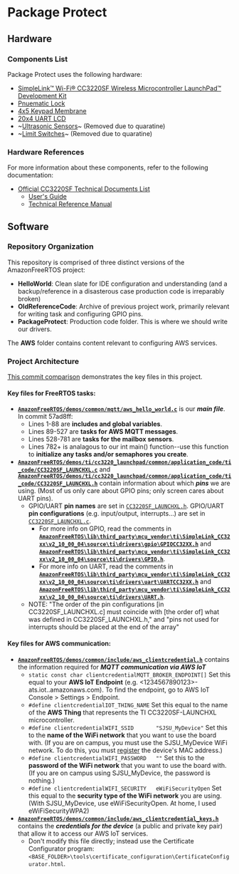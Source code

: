 # Package Protect

## Hardware

### Components List
Package Protect uses the following hardware:
+ [SimpleLink™ Wi-Fi® CC3220SF Wireless Microcontroller LaunchPad™ Development Kit](http://www.ti.com/tool/CC3220SF-LAUNCHXL?jktype=tools_software)
+ [Pnuematic Lock](https://www.amazon.com/dp/B01IB3OIVO/ref=sspa_dk_detail_7?psc=1&pd_rd_i=B01IB3OIVO)
+ [4x5 Keypad Membrane](https://www.amazon.com/gp/product/B07RX9ZBF7/ref=ppx_yo_dt_b_search_asin_title?ie=UTF8&psc=1)
+ [20x4 UART LCD](https://www.amazon.com/gp/product/B0757BFQM2/ref=ppx_yo_dt_b_asin_title_o03_s00?ie=UTF8&psc=1)
+ ~[Ultrasonic Sensors](https://www.amazon.com/gp/product/B01COSN7O6/ref=ppx_yo_dt_b_asin_title_o00_s00?ie=UTF8&psc=1)~ (Removed due to quaratine)
+ ~[Limit Switches](https://www.amazon.com/dp/B07BL33XXT/ref=sspa_dk_detail_0?psc=1&pd_rd_i=B07BL33XXT&pd_rd_w=9nFwj&pf_rd_p=45a72588-80f7-4414-9851-786f6c16d42b&pd_rd_wg=6FgEB&pf_rd_r=DRRCBGBSMXJPN6FY4KQX&pd_rd_r=31581f58-97d5-4a86-9922-5602ede98874&spLa=ZW5jcnlwdGVkUXVhbGlmaWVyPUEzR0FFWEo2VTRFUEYyJmVuY3J5cHRlZElkPUEwNzg0NjQ3VUFRWUhLNjJDVTk5JmVuY3J5cHRlZEFkSWQ9QTA4OTgwNDZFTVVBNjlTWElDVDEmd2lkZ2V0TmFtZT1zcF9kZXRhaWwmYWN0aW9uPWNsaWNrUmVkaXJlY3QmZG9Ob3RMb2dDbGljaz10cnVl)~ (Removed due to quaratine)

### Hardware References
For more information about these components, refer to the following documentation:
+ [Official CC3220SF Technical Documents List](http://www.ti.com/tool/CC3220SF-LAUNCHXL#technicaldocuments)
  + [User's Guide](http://www.ti.com/lit/ug/swru463b/swru463b.pdf)
  + [Technical Reference Manual](http://www.ti.com/lit/ug/swru465/swru465.pdf)

## Software
### Repository Organization
This repository is comprised of three distinct versions of the AmazonFreeRTOS project:

+ **HelloWorld**: Clean slate for IDE configuration and understanding (and a backup/reference in a disasterous case production code is irreparably broken)
+ **OldReferenceCode**: Archive of previous project work, primarily relevant for writing task and configuring GPIO pins.
+ **PackageProtect**: Production code folder. This is where we should write our drivers.

The **AWS** folder contains content relevant to configuring AWS services.

### Project Architecture
[This commit comparison](https://github.com/ZoieM/Package-Protect/compare/2d71048..57ad8ff) demonstrates the key files in this project.

#### Key files for FreeRTOS tasks:
+ [**`AmazonFreeRTOS/demos/common/mqtt/aws_hello_world.c`**](https://github.com/ZoieM/Package-Protect/blob/master/OldReferenceCode/AmazonFreeRTOS/demos/common/mqtt/aws_hello_world.c) is our ***main file***. In commit 57ad8ff:
  + Lines 1-88 are **includes and global variables**.
  + Lines 89-527 are **tasks for AWS MQTT messages**.
  + Lines 528-781 are **tasks for the mailbox sensors**.
  + Lines 782+ is analagous to our int main() function--use this function to **initialize any tasks and/or semaphores you create**.
+ [**`AmazonFreeRTOS/demos/ti/cc3220_launchpad/common/application_code/ti_code/CC3220SF_LAUNCHXL.c`**](https://github.com/ZoieM/Package-Protect/blob/master/OldReferenceCode/AmazonFreeRTOS/demos/ti/cc3220_launchpad/common/application_code/ti_code/CC3220SF_LAUNCHXL.c) and [**`AmazonFreeRTOS/demos/ti/cc3220_launchpad/common/application_code/ti_code/CC3220SF_LAUNCHXL.h`**](https://github.com/ZoieM/Package-Protect/blob/master/OldReferenceCode/AmazonFreeRTOS/demos/ti/cc3220_launchpad/common/application_code/ti_code/CC3220SF_LAUNCHXL.h) contain information about which ***pins*** we are using. (Most of us only care about GPIO pins; only screen cares about UART pins).
  + GPIO/UART **pin names** are set in [`CC3220SF_LAUNCHXL.h`](https://github.com/ZoieM/Package-Protect/blob/master/OldReferenceCode/AmazonFreeRTOS/demos/ti/cc3220_launchpad/common/application_code/ti_code/CC3220SF_LAUNCHXL.h). GPIO/UART **pin configurations** (e.g. input/output, interrupts...) are set in [`CC3220SF_LAUNCHXL.c`](https://github.com/ZoieM/Package-Protect/blob/master/OldReferenceCode/AmazonFreeRTOS/demos/ti/cc3220_launchpad/common/application_code/ti_code/CC3220SF_LAUNCHXL.c).
    + For more info on GPIO, read the comments in [**`AmazonFreeRTOS\lib\third_party\mcu_vendor\ti\SimpleLink_CC32xx\v2_10_00_04\source\ti\drivers\gpio\GPIOCC32XX.h`**](https://github.com/ZoieM/Package-Protect/blob/master/OldReferenceCode/AmazonFreeRTOS/lib/third_party/mcu_vendor/ti/SimpleLink_CC32xx/v2_10_00_04/source/ti/drivers/gpio/GPIOCC32XX.h) and [**`AmazonFreeRTOS\lib\third_party\mcu_vendor\ti\SimpleLink_CC32xx\v2_10_00_04\source\ti\drivers\GPIO.h`**](https://github.com/ZoieM/Package-Protect/blob/master/OldReferenceCode/AmazonFreeRTOS/lib/third_party/mcu_vendor/ti/SimpleLink_CC32xx/v2_10_00_04/source/ti/drivers/GPIO.h). 
    + For more info on UART, read the comments in [**`AmazonFreeRTOS\lib\third_party\mcu_vendor\ti\SimpleLink_CC32xx\v2_10_00_04\source\ti\drivers\uart\UARTCC32XX.h`**](https://github.com/ZoieM/Package-Protect/blob/master/OldReferenceCode/AmazonFreeRTOS/lib/third_party/mcu_vendor/ti/SimpleLink_CC32xx/v2_10_00_04/source/ti/drivers/uart/UARTCC32XX.h) and [**`AmazonFreeRTOS\lib\third_party\mcu_vendor\ti\SimpleLink_CC32xx\v2_10_00_04\source\ti\drivers\UART.h`**](https://github.com/ZoieM/Package-Protect/blob/master/OldReferenceCode/AmazonFreeRTOS/lib/third_party/mcu_vendor/ti/SimpleLink_CC32xx/v2_10_00_04/source/ti/drivers/UART.h).
  + NOTE:  "The order of the pin configurations [in CC3220SF_LAUNCHXL.c] must coincide with [the order of] what was defined in CC3220SF_LAUNCHXL.h," and "pins not used for interrupts should be placed at the end of the array"

#### Key files for AWS communication: 
+ [**`AmazonFreeRTOS/demos/common/include/aws_clientcredential.h`**](https://github.com/ZoieM/Package-Protect/blob/master/OldReferenceCode/AmazonFreeRTOS/demos/common/include/aws_clientcredential.h) contains the information required for ***MQTT communication via AWS IoT***
  + `static const char clientcredentialMQTT_BROKER_ENDPOINT[]` Set this equal to your **AWS IoT Endpoint** (e.g. <1234567890123>-ats.iot.<us-east-1>.amazonaws.com). To find the endpoint, go to AWS IoT Console > Settings > Endpoint.
  + `#define clientcredentialIOT_THING_NAME` Set this equal to the name of the **AWS Thing** that represents the TI CC3220SF-LAUNCHXL microcontroller.
  + `#define clientcredentialWIFI_SSID       "SJSU_MyDevice"` Set this to the **name of the WiFi network** that you want to use the board with. (If you are on campus, you must use the SJSU_MyDevice WiFi network. To do this, you must [register](https://one.sjsu.edu/task/all/my-devices-portal) the device's MAC address.)
  + `#define clientcredentialWIFI_PASSWORD   ""` Set this to the **password of the WiFi network** that you want to use the board with. (If you are on campus using SJSU_MyDevice, the password is nothing.)
  + `#define clientcredentialWIFI_SECURITY   eWiFiSecurityOpen`  Set this equal to the **security type of the WiFi network** you are using. (With SJSU_MyDevice, use eWiFiSecurityOpen. At home, I used eWiFiSecurityWPA2)
+ [**`AmazonFreeRTOS/demos/common/include/aws_clientcredential_keys.h`**](https://github.com/ZoieM/Package-Protect/blob/master/OldReferenceCode/AmazonFreeRTOS/demos/common/include/aws_clientcredential_keys.h) contains the ***credentials for the device*** (a public and private key pair) that allow it to access our AWS IoT services.
  + Don't modify this file directly; instead use the Certificate Configurator program: `<BASE_FOLDER>\tools\certificate_configuration\CertificateConfigurator.html`.
